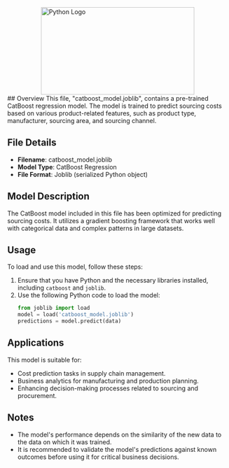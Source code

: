 <img src="https://i0.wp.com/innovationyourself.com/wp-content/uploads/2023/10/catboost.png?fit=559%2C235&ssl=1" alt="Python Logo" width="350" height="200" style="display: block; margin-left: auto; margin-right: auto;">
## Overview
This file, "catboost_model.joblib", contains a pre-trained CatBoost regression model. The model is trained to predict sourcing costs based on various product-related features, such as product type, manufacturer, sourcing area, and sourcing channel.

## File Details
- **Filename**: catboost_model.joblib
- **Model Type**: CatBoost Regression
- **File Format**: Joblib (serialized Python object)

## Model Description
The CatBoost model included in this file has been optimized for predicting sourcing costs. It utilizes a gradient boosting framework that works well with categorical data and complex patterns in large datasets.

## Usage
To load and use this model, follow these steps:
1. Ensure that you have Python and the necessary libraries installed, including `catboost` and `joblib`.
2. Use the following Python code to load the model:
   ```python
   from joblib import load
   model = load('catboost_model.joblib')
   predictions = model.predict(data)

## Applications
This model is suitable for:

- Cost prediction tasks in supply chain management.
- Business analytics for manufacturing and production planning.
- Enhancing decision-making processes related to sourcing and procurement.
  
## Notes
- The model's performance depends on the similarity of the new data to the data on which it was trained.
- It is recommended to validate the model's predictions against known outcomes before using it for critical business decisions.
